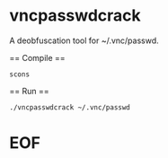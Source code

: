 vncpasswdcrack
==============

A deobfuscation tool for ~/.vnc/passwd.

== Compile ==

    scons

== Run ==

    ./vncpasswdcrack ~/.vnc/passwd 

# EOF #
